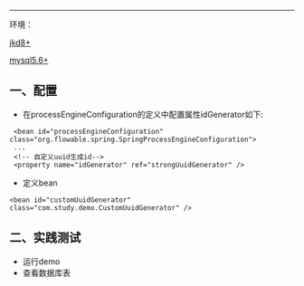 

------

环境：

[jkd8+]()

[mysql5.6+]()



## 一、配置

-  在processEngineConfiguration的定义中配置属性idGenerator如下:

```
 <bean id="processEngineConfiguration" class="org.flowable.spring.SpringProcessEngineConfiguration">
 ...
 <!-- 自定义uuid生成id-->
 <property name="idGenerator" ref="strongUuidGenerator" />
```

- 定义bean

```
<bean id="customUuidGenerator" class="com.study.demo.CustomUuidGenerator" />
```



## 二、实践测试



- 运行demo
- 查看数据库表

